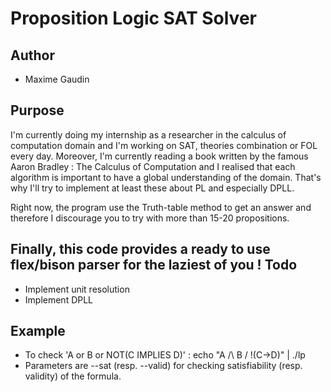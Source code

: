 Proposition Logic SAT Solver
============================

Author
------
* Maxime Gaudin

Purpose
-------
I'm currently doing my internship as a researcher in the calculus of computation domain and I'm working on SAT, theories combination or FOL every day. Moreover, I'm currently reading a book written by the famous Aaron Bradley : The Calculus of Computation and I realised that each algorithm is important to have a global understanding of the domain. That's why I'll try to implement at least these about PL and especially DPLL. 

Right now, the program use the Truth-table method to get an answer and therefore I discourage you to try with more than 15-20 propositions.

Finally, this code provides a ready to use flex/bison parser for the laziest of you !
Todo
----
* Implement unit resolution
* Implement DPLL

Example
-------
* To check 'A or B or NOT(C IMPLIES D)' : echo "A /\ B \/ \!(C->D)" | ./lp 
* Parameters are --sat (resp. --valid) for checking satisfiability (resp. validity) of the formula.

